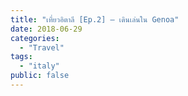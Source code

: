 ```yaml
---
title: "เที่ยวอิตาลี [Ep.2] — เดินเล่นใน Genoa"
date: 2018-06-29
categories:
  - "Travel"
tags:
  - "italy"
public: false
---
```

